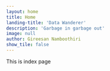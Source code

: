 ```yaml
---
layout: home
title: Home
landing-title: 'Data Wanderer'
description: 'Garbage in garbage out'
image: null
author: Gireesan Namboothiri 
show_tile: false
---
```


This is index page 
